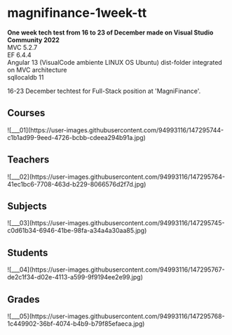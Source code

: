 # magnifinance-1week-tt
<b>One week tech test from 16 to 23 of December made on Visual Studio Community 2022</b>
<br >MVC 5.2.7
<br >EF 6.4.4
<br >Angular 13 (VisualCode ambiente LINUX OS Ubuntu) dist-folder integrated on MVC architecture
<br >sqllocaldb 11

16-23 December techtest for Full-Stack position at 'MagniFinance'.

<h2>Courses</h2>
![___01](https://user-images.githubusercontent.com/94993116/147295744-c1b1ad99-9eed-4726-bcbb-cdeea294b91a.jpg)

<h2>Teachers</h2>
![___02](https://user-images.githubusercontent.com/94993116/147295764-41ec1bc6-7708-463d-b229-8066576d2f7d.jpg)

<h2>Subjects</h2>
![___03](https://user-images.githubusercontent.com/94993116/147295745-c0d61b34-6946-41be-98fa-a34a4a30aa85.jpg)

<h2>Students</h2>
![___04](https://user-images.githubusercontent.com/94993116/147295767-de2c1f34-d02e-4113-a599-9f9194ee2e99.jpg)

<h2>Grades</h2>
![___05](https://user-images.githubusercontent.com/94993116/147295768-1c449902-36bf-4074-b4b9-b79f85efaeca.jpg)
